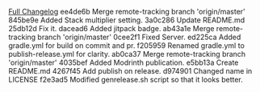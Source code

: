 [Full Changelog](/compare/v0.2.1...v0.2.2)
ee4de6b Merge remote-tracking branch 'origin/master'
845be9e Added Stack multiplier setting.
3a0c286 Update README.md
25db12d Fix it.
dacead6 Added jitpack badge.
ab43a1e Merge remote-tracking branch 'origin/master'
0cee2f1 Fixed Server.
ed225ca Added gradle.yml for build on commit and pr.
f205959 Renamed gradle.yml to publish-release.yml for clarity.
ab0ca37 Merge remote-tracking branch 'origin/master'
4035bef Added Modrinth publication.
e5bb13a Create README.md
4267f45 Add publish on release.
d974901 Changed name in LICENSE
f2e3ad5 Modified genrelease.sh script so that it looks better.
